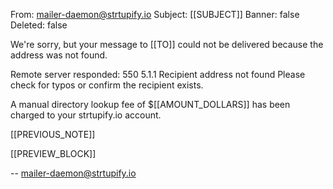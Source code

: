 From: mailer-daemon@strtupify.io
Subject: [[SUBJECT]]
Banner: false
Deleted: false

We're sorry, but your message to [[TO]] could not be delivered because the address was not found.

Remote server responded: 550 5.1.1 Recipient address not found
Please check for typos or confirm the recipient exists.

A manual directory lookup fee of $[[AMOUNT_DOLLARS]] has been charged to your strtupify.io account.

[[PREVIOUS_NOTE]]

[[PREVIEW_BLOCK]]

-- mailer-daemon@strtupify.io
